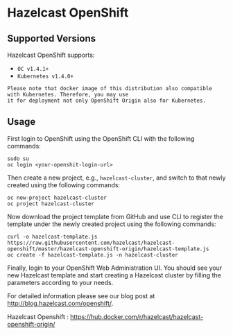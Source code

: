 # Hazelcast OpenShift

## Supported Versions

Hazelcast OpenShift supports:
* `OC v1.4.1+`
* `Kubernetes v1.4.0+`

```
Please note that docker image of this distribution also compatible with Kubernetes. Therefore, you may use
it for deployment not only OpenShift Origin also for Kubernetes.  
```

## Usage

First login to OpenShift using the OpenShift CLI with the following commands:

```
sudo su
oc login <your-openshit-login-url>
```

Then create a new project, e.g., `hazelcast-cluster`, and switch to that newly created using the following commands:

```
oc new-project hazelcast-cluster
oc project hazelcast-cluster
```

Now download the project template from GitHub and use CLI to register the template under the newly created project using the following commands:

```
curl -o hazelcast-template.js https://raw.githubusercontent.com/hazelcast/hazelcast-openshift/master/hazelcast-openshift-origin/hazelcast-template.js
oc create -f hazelcast-template.js -n hazelcast-cluster
```

Finally, login to your OpenShift Web Administration UI. You should see your new Hazelcast template and start creating a Hazelcast cluster by filling the parameters according to your needs.

For detailed information please see our blog post at http://blog.hazelcast.com/openshift/.

Hazelcast Openshift : https://hub.docker.com/r/hazelcast/hazelcast-openshift-origin/
